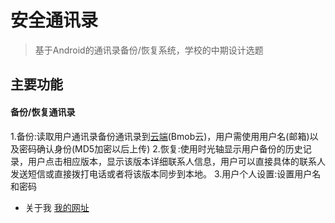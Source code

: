# 安全通讯录
> 基于Android的通讯录备份/恢复系统，学校的中期设计选题

## 主要功能

 #### 备份/恢复通讯录
 
   1.备份:读取用户通讯录备份通讯录到[云端][2](Bmob云)，用户需使用用户名(邮箱)以及密码确认身份(MD5加密以后上传)
   2.恢复:使用时光轴显示用户备份的历史记录，用户点击相应版本，显示该版本详细联系人信息，用户可以直接具体的联系人发送短信或直接拨打电话或者将该版本同步到本地。
   3.用户个人设置:设置用户名和密码


 - 关于我
[我的网址][1]

  [1]: http://www.27house.cn
  [2]: http://www.bmob.cn/